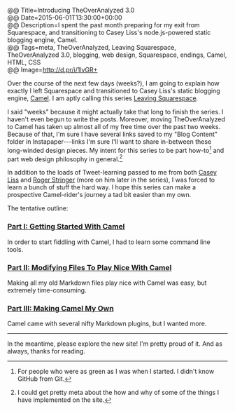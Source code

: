 @@ Title=Introducing TheOverAnalyzed 3.0  
@@ Date=2015-06-01T13:30:00+00:00  
@@ Description=I spent the past month preparing for my exit from Squarespace, and transitioning to Casey Liss's node.js-powered static blogging engine, Camel.  
@@ Tags=meta, TheOverAnalyzed, Leaving Squarespace, TheOverAnalyzed 3.0, blogging, web design, Squarespace, endings, Camel, HTML, CSS  
@@ Image=http://d.pr/i/1lvGR+  

Over the course of the next few days (weeks?), I am going to explain how exactly I left Squarespace and transitioned to Casey Liss's static blogging engine, [Camel][github]. I am aptly calling this series [Leaving Squarespace][tag].

I said "weeks" because it might actually take that long to finish the series. I haven't even begun to write the posts. Moreover, moving TheOverAnalyzed to Camel has taken up almost all of my free time over the past two weeks. Because of that, I'm sure I have several links saved to my "Blog Content" folder in Instapaper---links I'm sure I'll want to share in-between these long-winded design pieces. My intent for this series to be part how-to[^for] and part web design philosophy in general.[^ph]

In addition to the loads of Tweet-learning passed to me from both [Casey Liss][twitter] and [Roger Stringer][twitter 2] (more on him later in the series), I was forced to learn a bunch of stuff the hard way. I hope this series can make a prospective Camel-rider's journey a tad bit easier than my own.

The tentative outline:

### [Part I: Getting Started With Camel][theoveranalyzed]

In order to start fiddling with Camel, I had to learn some command line tools.

### [Part II: Modifying Files To Play Nice With Camel][theoveranalyzed 2]

Making all my old Markdown files play nice with Camel was easy, but extremely time-consuming.

### [Part III: Making Camel My Own][theoveranalyzed 3]

Camel came with several nifty Markdown plugins, but I wanted more. 

<hr class="small"/>

In the meantime, please explore the new site! I'm pretty proud of it. And as always, thanks for reading.

[^for]:  For people who were as green as I was when I started. I didn't know GitHub from Git.
[^ph]: I could get pretty meta about the how and why of some of the things I have implemented on the site. 

[github]: https://github.com/cliss/camel
[tag]: @@SiteRoot@@/tags/Leaving%20Squarespace
[theoveranalyzed]: @@SiteRoot@@/2015/6/17/leaving-squarespace-part-I-getting-started-with-camel
[theoveranalyzed 2]: @@SiteRoot@@/2015/6/26/leaving-squarespace-part-ii-modifying-files-to-play-nice-with-camel
[theoveranalyzed 3]: @@SiteRoot@@/2015/7/6/leaving-squarespace-part-iii-making-camel-my-own
[twitter]: https://twitter.com/caseyliss/status/603267259855982592
[twitter 2]: https://twitter.com/freekrai/status/600328265576763392
